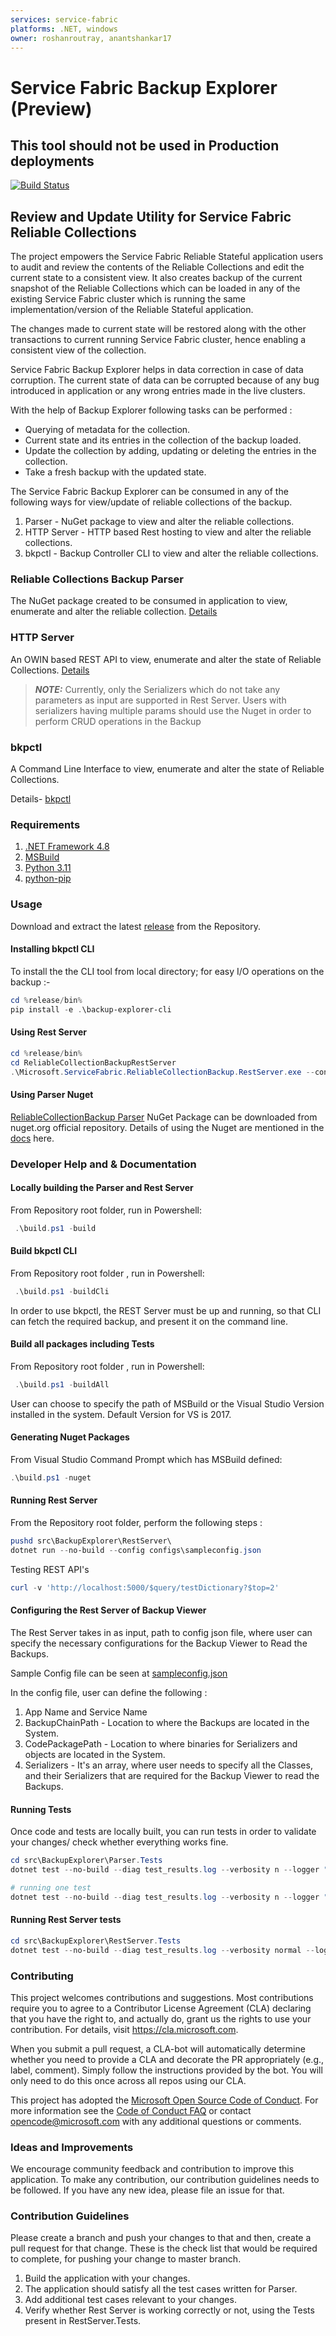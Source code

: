 ```yaml
---
services: service-fabric
platforms: .NET, windows
owner: roshanroutray, anantshankar17
---
```


# Service Fabric Backup Explorer (Preview)
## This tool should not be used in Production deployments

[![Build Status](https://dev.azure.com/ms/service-fabric-backup-explorer/_apis/build/status/microsoft.service-fabric-backup-explorer?branchName=master)](https://dev.azure.com/ms/service-fabric-backup-explorer/_build/latest?definitionId=330&branchName=master)

## Review and Update Utility for Service Fabric Reliable Collections

The project empowers the Service Fabric Reliable Stateful application users to audit and review the contents of the Reliable Collections and edit the current state to a consistent view.
It also creates backup of the current snapshot of the Reliable Collections which can be loaded in any of the existing Service Fabric cluster which is running the same implementation/version of the Reliable Stateful application.

The changes made to current state will be restored along with the other transactions to current running Service Fabric cluster, hence enabling a consistent view of the collection.

Service Fabric Backup Explorer helps in data correction in case of data corruption. The current state of data can be corrupted because of any bug introduced in application or any wrong entries made in the live clusters.

With the help of Backup Explorer following tasks can be performed :

* Querying of metadata for the collection.  
* Current state and its entries in the collection of the backup loaded.
* Update the collection by adding, updating or deleting the entries in the collection.
* Take a fresh backup with the updated state.

The Service Fabric Backup Explorer can be consumed in any of the following ways for view/update of reliable collections of the backup.

1. Parser -         NuGet package to view and alter the reliable collections.
2. HTTP Server   -    HTTP based  Rest hosting to view and alter the reliable collections.
3. bkpctl -         Backup Controller CLI  to view and alter the reliable collections.

### Reliable Collections Backup Parser

The NuGet package created to be consumed in application to view, enumerate and alter the reliable collection. [Details](docs/Parser)

### HTTP Server

An OWIN based REST API to view, enumerate and alter the state of Reliable Collections. [Details](docs/Server)

> **_NOTE:_**
Currently, only the Serializers which do not take any parameters as input are supported in Rest Server. Users with serializers having multiple params should use the Nuget in order to perform CRUD operations in the Backup

### bkpctl

A Command Line  Interface to view, enumerate and alter the state of Reliable Collections.

Details- [bkpctl](docs/bkpctl)

### Requirements

1. [.NET Framework 4.8](https://dotnet.microsoft.com/download/dotnet-framework/net48)
2. [MSBuild](https://learn.microsoft.com/en-us/visualstudio/msbuild/msbuild?view=vs-2019)
3. [Python 3.11](https://www.python.org/downloads/release/python-3111/)
4. [python-pip](https://pip.pypa.io/en/stable/)

### Usage

Download and extract the latest [release](https://github.com/microsoft/service-fabric-backup-explorer/releases) from the Repository.

#### Installing bkpctl CLI

To install the the CLI tool from local directory; for easy I/O operations on the backup :-

```powershell
cd %release/bin%
pip install -e .\backup-explorer-cli
```

#### Using Rest Server

```powershell
cd %release/bin%
cd ReliableCollectionBackupRestServer
.\Microsoft.ServiceFabric.ReliableCollectionBackup.RestServer.exe --config %path\of\config.json%
```

#### Using Parser Nuget

[ReliableCollectionBackup Parser](https://www.nuget.org/packages/Microsoft.ServiceFabric.ReliableCollectionBackup.Parser/) NuGet Package can be downloaded from nuget.org official repository.
Details of using the Nuget are mentioned in the [docs](docs/Parser) here.

### Developer Help and & Documentation

#### Locally building the Parser and Rest Server

From Repository root folder, run in Powershell:

```powershell
 .\build.ps1 -build
```

#### Build bkpctl CLI

From Repository root folder , run in Powershell:

```powershell
 .\build.ps1 -buildCli
```

In order to use bkpctl, the REST Server must be up and running, so that CLI can fetch the required backup, and present it on the command line.

#### Build all packages including Tests

From Repository root folder , run in Powershell:

```powershell
 .\build.ps1 -buildAll
```

User can choose to specify the path of MSBuild or the Visual Studio Version installed in the system. Default Version for VS is 2017.

#### Generating Nuget Packages

From Visual Studio Command Prompt which has MSBuild defined:

```powershell
.\build.ps1 -nuget
```

#### Running Rest Server

From the Repository root folder, perform the following steps :

```powershell
pushd src\BackupExplorer\RestServer\
dotnet run --no-build --config configs\sampleconfig.json
```

Testing REST API's

```powershell
curl -v 'http://localhost:5000/$query/testDictionary?$top=2'
```

#### Configuring the Rest Server of Backup Viewer

The Rest Server takes in as input, path to config json file, where user can specify the necessary configurations for the Backup Viewer to Read the Backups.

Sample Config file can be seen at [sampleconfig.json](src/Microsoft.ServiceFabric.ReliableCollectionBackup/RestServer/configs/sampleconfig.json)

In the config file, user can define the following :

1. App Name and Service Name
2. BackupChainPath  - Location to where the Backups are located in the System.
3. CodePackagePath - Location to where binaries for Serializers and objects are located in the System.
4. Serializers - It's an array, where user needs to specify all the Classes, and their Serializers that are required for the Backup Viewer to read the Backups.

#### Running Tests

Once code and tests are locally built, you can run tests in order to validate your changes/ check whether everything works fine.

```powershell
cd src\BackupExplorer\Parser.Tests
dotnet test --no-build --diag test_results.log --verbosity n --logger "console;verbosity=detailed" --configuration Debug

# running one test
dotnet test --no-build --diag test_results.log --verbosity n --logger "console;verbosity=detailed" --filter "FullyQualifiedName~BackupParser_EachTransactionHasRightChangesEvenWithBlockingTransactionAppliedEvents" --configuration Debug
```

#### Running Rest Server tests

```powershell
cd src\BackupExplorer\RestServer.Tests
dotnet test --no-build --diag test_results.log --verbosity normal --logger "console;verbosity=detailed"
```

### Contributing

This project welcomes contributions and suggestions.  Most contributions require you to agree to a
Contributor License Agreement (CLA) declaring that you have the right to, and actually do, grant us
the rights to use your contribution. For details, visit https://cla.microsoft.com.

When you submit a pull request, a CLA-bot will automatically determine whether you need to provide
a CLA and decorate the PR appropriately (e.g., label, comment). Simply follow the instructions
provided by the bot. You will only need to do this once across all repos using our CLA.

This project has adopted the [Microsoft Open Source Code of Conduct](https://opensource.microsoft.com/codeofconduct/).
For more information see the [Code of Conduct FAQ](https://opensource.microsoft.com/codeofconduct/faq/) or
contact [opencode@microsoft.com](mailto:opencode@microsoft.com) with any additional questions or comments.

### Ideas and Improvements

We encourage community feedback and contribution to improve this application. To make any contribution, our contribution guidelines needs to be followed. If you have any new idea, please file an issue for that.

### Contribution Guidelines

Please create a branch and push your changes to that and then, create a pull request for that change.
These is the check list that would be required to complete, for pushing your change to master branch.

1. Build the application with your changes.
2. The application should satisfy all the test cases written for Parser.
3. Add additional test cases relevant to your changes.
4. Verify whether Rest Server is working correctly or not, using the Tests present in RestServer.Tests.
